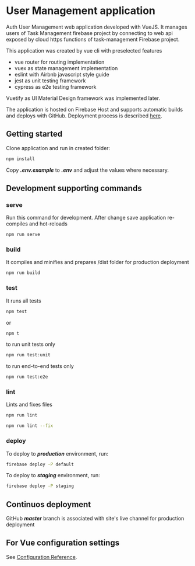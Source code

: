 # User Management application

Auth User Management web application developed with VueJS. It manages users of Task Management firebase project by connecting to web api exposed by cloud https functions of task-management Firebase project.

This application was created by vue cli with preselected features

* vue router for routing implementation
* vuex as state management implementation
* eslint with Airbnb javascript style guide
* jest as unit testing framework
* cypress as e2e testing framework

Vuetify as UI Material Design framework was implemented later.

The application is hosted on Firebase Host and supports automatic builds and deploys with GitHub.
Deployment process is described [here](/docs/firebase-hosting).

## Getting started

Clone application and run in created folder:

```bash
npm install
```

Copy ***.env.example*** to ***.env*** and adjust the values where necessary.

## Development supporting commands

### serve

Run this command for development. After change save application re-compiles and hot-reloads

```bash
npm run serve
```

### build

It compiles and minifies and prepares /dist folder for production deployment

```bash
npm run build
```

### test

It runs all tests

```bash
npm test
```

or

```bash
npm t
```

to run unit tests only

```bash
npm run test:unit
```

to run end-to-end tests only

```bash
npm run test:e2e
```

### lint

Lints and fixes files

```bash
npm run lint
```

```bash
npm run lint --fix
```

### deploy

To deploy to ***production*** environment, run:

```bash
firebase deploy -P default
```

To deploy to ***staging*** environment, run:

```bash
firebase deploy -P staging
```

## Continuos deployment

GitHub ***master*** branch is associated with site's live channel for production deployment

## For Vue configuration settings

See [Configuration Reference](https://cli.vuejs.org/config/).

